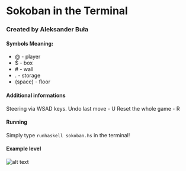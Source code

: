 # Sokoban in the Terminal

### Created by Aleksander Buła

#### Symbols Meaning:
* @ - player
* $ - box
* \# - wall
* . - storage 
* (space) \- floor

#### Additional informations 
Steering via WSAD keys. 
Undo last move - U
Reset the whole game - R

#### Running

Simply type `runhaskell sokoban.hs` in the terminal!

#### Example level

![alt text](https://i.imgur.com/8c3ATZD.png)



